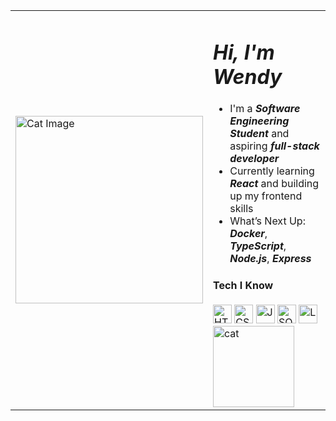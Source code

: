 <table>
  <tr>
    <td width="300">
      <img src="https://github.com/user-attachments/assets/d47170bc-f6e8-4897-b913-574f843a6f92" width="300" alt="Cat Image" />
    </td>
    <td valign="top">

# *Hi, I'm Wendy*

- I'm a _**Software Engineering Student**_ and aspiring _**full-stack developer**_  
- Currently learning _**React**_ and building up my frontend skills  
- What’s Next Up: _**Docker**_, _**TypeScript**_, _**Node.js**_, _**Express**_


#### Tech I Know  

<img alt="HTML" height="30" src="https://img.shields.io/badge/HTML-00674F?style=for-the-badge" />
<img alt="CSS" height="30" src="https://img.shields.io/badge/CSS-00674F?style=for-the-badge" />
<img alt="JavaScript" height="30" src="https://img.shields.io/badge/JavaScript-00674F?style=for-the-badge" />
<img alt="SQL" height="30" src="https://img.shields.io/badge/SQL-00674F?style=for-the-badge" />

<img alt="Learning React" height="30" src="https://img.shields.io/badge/Learning_React-00674F?style=for-the-badge&logo=react&logoColor=white" />
<br/>
<img src="https://github.com/user-attachments/assets/2a6b1fc4-ae14-4576-aa4f-fc532f73e199"  style="width: 130px;"  alt="cat" />

  </tr>
</table>

